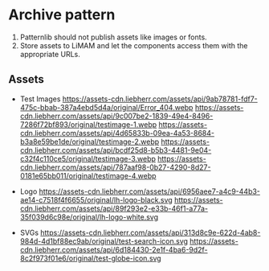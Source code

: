 # Archive pattern

1. Patternlib should not publish assets like images or fonts.
2. Store assets to LiMAM and let the components access them with the appropriate URLs.

## Assets

- Test Images
  https://assets-cdn.liebherr.com/assets/api/9ab78781-fdf7-475c-bbab-387a4ebd5d4a/original/Error_404.webp
  https://assets-cdn.liebherr.com/assets/api/9c007be2-1839-49e4-8496-7286f72bf893/original/testimage-1.webp
  https://assets-cdn.liebherr.com/assets/api/4d65833b-09ea-4a53-8684-b3a8e59be1de/original/testimage-2.webp
  https://assets-cdn.liebherr.com/assets/api/bcdf25d8-b5b3-4481-9e04-c32f4c110ce5/original/testimage-3.webp
  https://assets-cdn.liebherr.com/assets/api/787aaf98-0b27-4290-8d27-0181e65bb011/original/testimage-4.webp

- Logo
  https://assets-cdn.liebherr.com/assets/api/6956aee7-a4c9-44b3-ae14-c7518f4f6655/original/lh-logo-black.svg
  https://assets-cdn.liebherr.com/assets/api/89f293e2-e33b-46f1-a77a-35f039d6c98e/original/lh-logo-white.svg

- SVGs
  https://assets-cdn.liebherr.com/assets/api/313d8c9e-622d-4ab8-984d-4d1bf88ec9ab/original/test-search-icon.svg
  https://assets-cdn.liebherr.com/assets/api/6d184430-2e1f-4ba6-9d2f-8c2f973f01e6/original/test-globe-icon.svg
